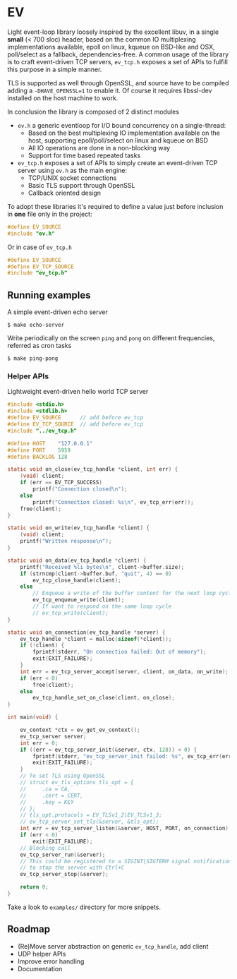 EV
==

Light event-loop library loosely inspired by the excellent libuv, in a single
**small** (< 700 sloc) header, based on the common IO multiplexing
implementations available, epoll on linux, kqueue on BSD-like and OSX,
poll/select as a fallback, dependencies-free.
A common usage of the library is to craft event-driven TCP servers, `ev_tcp.h`
exposes a set of APIs to fulfill this purpose in a simple manner.

TLS is supported as well through OpenSSL, and source have to be compiled adding
a `-DHAVE_OPENSSL=1` to enable it. Of course it requires libssl-dev installed
on the host machine to work.

In conclusion the library is composed of 2 distinct modules

- `ev.h` a generic eventloop for I/O bound concurrency on a single-thread:
    - Based on the best multiplexing IO implementation available on the host,
      supporting epoll/poll/select on linux and kqueue on BSD
    - All IO operations are done in a non-blocking way
    - Support for time based repeated tasks
- `ev_tcp.h` exposes a set of APIs to simply create an event-driven TCP server
  using `ev.h` as the main engine:
    - TCP/UNIX socket connections
    - Basic TLS support through OpenSSL
    - Callback oriented design

To adopt these libraries it's required to define a value just before inclusion
in **one** file only in the project:

```c
#define EV_SOURCE
#include "ev.h"
```

Or in case of `ev_tcp.h`

```c
#define EV_SOURCE
#define EV_TCP_SOURCE
#include "ev_tcp.h"
```

## Running examples

A simple event-driven echo server

```
$ make echo-server
```

Write periodically on the screen `ping` and `pong` on different frequencies,
referred as cron tasks

```
$ make ping-pong
```

### Helper APIs

Lightweight event-driven hello world TCP server

```c
#include <stdio.h>
#include <stdlib.h>
#define EV_SOURCE      // add before ev_tcp
#define EV_TCP_SOURCE  // add before ev_tcp
#include "../ev_tcp.h"

#define HOST    "127.0.0.1"
#define PORT    5959
#define BACKLOG 128

static void on_close(ev_tcp_handle *client, int err) {
    (void) client;
    if (err == EV_TCP_SUCCESS)
        printf("Connection closed\n");
    else
        printf("Connection closed: %s\n", ev_tcp_err(err));
    free(client);
}

static void on_write(ev_tcp_handle *client) {
    (void) client;
    printf("Written response\n");
}

static void on_data(ev_tcp_handle *client) {
    printf("Received %li bytes\n", client->buffer.size);
    if (strncmp(client->buffer.buf, "quit", 4) == 0)
        ev_tcp_close_handle(client);
    else
        // Enqueue a write of the buffer content for the next loop cycle
        ev_tcp_enqueue_write(client);
        // If want to respond on the same loop cycle
        // ev_tcp_write(client);
}

static void on_connection(ev_tcp_handle *server) {
    ev_tcp_handle *client = malloc(sizeof(*client));
    if (!client) {
        fprintf(stderr, "On connection failed: Out of memory");
        exit(EXIT_FAILURE);
    }
    int err = ev_tcp_server_accept(server, client, on_data, on_write);
    if (err < 0)
        free(client);
    else
        ev_tcp_handle_set_on_close(client, on_close);
}

int main(void) {

    ev_context *ctx = ev_get_ev_context();
    ev_tcp_server server;
    int err = 0;
    if ((err = ev_tcp_server_init(&server, ctx, 128)) < 0) {
        fprintf(stderr, "ev_tcp_server_init failed: %s", ev_tcp_err(err));
        exit(EXIT_FAILURE);
    }
    // To set TLS using OpenSSL
    // struct ev_tls_options tls_opt = {
    //     .ca = CA,
    //     .cert = CERT,
    //     .key = KEY
    // };
    // tls_opt.protocols = EV_TLSv1_2|EV_TLSv1_3;
    // ev_tcp_server_set_tls(&server, &tls_opt);
    int err = ev_tcp_server_listen(&server, HOST, PORT, on_connection);
    if (err < 0)
        exit(EXIT_FAILURE);
    // Blocking call
    ev_tcp_server_run(&server);
    // This could be registered to a SIGINT|SIGTERM signal notification
    // to stop the server with Ctrl+C
    ev_tcp_server_stop(&server);

    return 0;
}
```

Take a look to `examples/` directory for more snippets.

## Roadmap

- (Re)Move server abstraction on generic `ev_tcp_handle`, add client
- UDP helper APIs
- Improve error handling
- Documentation
